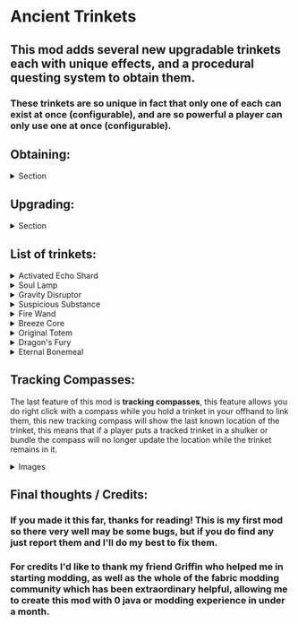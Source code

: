 # Ancient Trinkets

## This mod adds several new upgradable trinkets each with unique effects, and a procedural questing system to obtain them.

### These trinkets are so unique in fact that only one of each can exist at once (configurable), and are so powerful a player can only use one at once (configurable).

## Obtaining:
<details>
<summary>Section</summary>

### Quest start:
To obtain a new trinket a player must first get a quest from a villager, only villagers in naturally generating villages will give quests (along with a few other similar requirements to prevent farming of the trinkets).

### Quest tasks:
Each quest is broken up into a series of tasks, each task can range from anything like creating more iron golems for the village to obtaining rare items to killing local hostile mobs.

<details>
<summary>Image</summary>

![Villager dialog showing a villager requesting that you create 3 iron golems to help the village](https://cdn.modrinth.com/data/cached_images/9afc52ec6594b63378b5ea8322dc5aca5a4618a2.png)

</details>

### Completing a quest:
After each task is finished there is a chance that the quest will end, if it does not you will be given the option to end the quest now or continue it for larger rewards, the "current value" shown determines how much loot you'll get, the colors show what kinds of trinkets are valid prizes, red for none, yellow for uncommon, cyan for rare, and light purple for epic.

<details>
<summary>Image</summary>

![Villager dialog showing a villager offering a quest continuation, with a current quest value of 1](https://cdn.modrinth.com/data/cached_images/ba94be85f2eaa594b190dd82db9c12a50273ed84.png)

</details>

### Rewards:
Each quest will give 1 random trinket if able, and will choose the rarest valid trinket when doing so, it will also give some random trinket dust, or will give double trinket dust if there is no valid trinket to be given

<details>
<summary>Image</summary>

![Villager dialog showing a villager giving an uncommon trinket and 3 uncommon trinket dust as a reward](https://cdn.modrinth.com/data/cached_images/5be2ebdef5961f85983f41b0998eeb9f533a51a1.png)

</details>
</details>

## Upgrading:
<details>
<summary>Section</summary>

### Applying dust:
Each trinket can be upgraded with a trinket dust of equal or higher rarity, each trinket will have different effects on upgrade, however all stats that change will be highlighted bold, to apply to dust hold the trinket in your offhand and right click with the dust, this will consume one dust and upgrade the trinket one level.

### Upgrading dust:
If you have a surplus of a low quality dust you can upgrade it by dropping an anvil on it, which will result in 50% output on average.

</details>

## List of trinkets:
<details>
<summary>Activated Echo Shard</summary>

The Activated Echo Shard is an epic trinket that allows creating portals that span huge distances, and can be used for near instant travel across your world, with the only limitation being that it only works anywhere you can create a nether portal.


![Tooltip of the trinket](https://cdn.modrinth.com/data/cached_images/d7ee179e3d75facdc888d233b2a587c10d67cd90.png)

![Two green portals in nether portal frames](https://cdn.modrinth.com/data/cached_images/ac7a0bec8d7095ebd7595cb7e58c495265d9fe74.png)

</details>
<details>
<summary>Soul Lamp</summary>

The Soul Lamp is an epic trinket that allows using the souls of killed mobs to aid in battle, when used it will create friendly ghosts that will fight with you, with the catch that any mob killed by a ghost creates more ghosts, these ghosts are only visible to their controller and to anyone targeted by them.

![Tooltip of the trinket](https://cdn.modrinth.com/data/cached_images/f062f1b780330a4b649087852b2dbc29884c0426.png)

![Some ghosts attacking a husk](https://cdn.modrinth.com/data/cached_images/beec6c8926ef53142d4b448fb3d6885a945b9a62.png)

</details>
<details>
<summary>Gravity Disruptor</summary>

The Gravity Disruptor is a rare trinket that can reverse the effects of gravity on nearby mobs for a short time, making them helpless to your attacks.

![Tooltip of the trinket](https://cdn.modrinth.com/data/cached_images/1645916619c3b4b5c2d615096734d4b4bcd678be.png)

</details>
<details>
<summary>Suspicious Substance</summary>

The Suspicious Substance is a rare trinket that gives the user huge buffs for a very short amount of time.

![Tooltip of the trinket](https://cdn.modrinth.com/data/cached_images/383cd10eabf103ea6346a1e297da35b81e40b2a5.png)

![Tooltip of the trinket at lvl 5](https://cdn.modrinth.com/data/cached_images/2d615883f60428e05e40b1068657177cd5a3885b.png)

</details>
<details>
<summary>Fire Wand</summary>

The Fire Wand is a rare trinket that can cause long range explosions and call down meteors from the sky, it has 3 modes:
* Ranged Explosion: Shoots a powerful explosion in the direction you're looking.
* Ranged Fiery Explosion: Shoots a powerful explosion that spawns fire in the direction you're looking.
* Meteor Shower: Calls down meteors in a large area around the player.

![Tooltip of the trinket mode 1](https://cdn.modrinth.com/data/cached_images/0d240c1ab3ec1edfce21c0ff73293d4730c30115.png)
![Tooltip of the trinket mode 2](https://cdn.modrinth.com/data/cached_images/9b214a4e53e3326fa5a462509f27373a9ba148ad.png)
![Tooltip of the trinket mode 3](https://cdn.modrinth.com/data/cached_images/cf8b594b8701e2c3f9ab6e65941906ea7f902a28.png)

</details>
<details>
<summary>Breeze Core</summary>

The Breeze Core is a rare trinket that lets you harness all the windful powers of the breeze, it can store charges and has 3 modes:
* Rocket Jump: Propels you forward and negates any fall damage.
* Wind Charged: Shoots a powerful wind charge in the direction you're looking.
* Wind Burst: Knocks back all nearby entities.

![Tooltip of the trinket mode 1](https://cdn.modrinth.com/data/cached_images/9d962b17363d493615c851a73ef923c3cf94ea9d.png)
![Tooltip of the trinket mode 2](https://cdn.modrinth.com/data/cached_images/a5ae82261d770c17ce9962200c4b8898e23a8b5d.png)
![Tooltip of the trinket mode 3](https://cdn.modrinth.com/data/cached_images/d86d08764aa50d239d1e163c30fbb4051554e064.png)

</details>
<details>
<summary>Original Totem</summary>

The Original Totem is a rare trinket that can be used to prevent death, being powerful enough to even survive the void, when used it applies the invincible effect which prevents 100% of all damage you would otherwise receive.

![Tooltip of the trinket](https://cdn.modrinth.com/data/cached_images/cd6cbfd30259ba1d5c30ad08eb5803871791163b.png)

</details>
<details>
<summary>Dragon's Fury</summary>

The Dragon's Fury is an uncommon trinket that allows you to shoot powerful dragon fireballs.

![Tooltip of the trinket](https://cdn.modrinth.com/data/cached_images/cf62fd37b0f185e44e8c700d21a30f3ac740a43e.png)


</details>
<details>
<summary>Eternal Bonemeal</summary>

The Eternal Bonemeal is an uncommon trinket that can fully grow all nearby plants (yes this one is underpowered, when I made it I had very different plans for the mod that would benefit with major power differences in trinkets).

![Tooltip of the trinket](https://cdn.modrinth.com/data/cached_images/4fcf44c7e160cf2aa3be762378067c2166dedacf.png)

</details>


## Tracking Compasses:
The last feature of this mod is **tracking compasses**, this feature allows you do right click with a compass while you hold a trinket in your offhand to link them, this new tracking compass will show the last known location of the trinket, this means that if a player puts a tracked trinket in a shulker or bundle the compass will no longer update the location while the trinket remains in it.

<details>
<summary>Images</summary>

![Tracking compass](https://cdn.modrinth.com/data/cached_images/68f7452ce12c79b047903eecd86b2596f17c304e.png)
![Tracked trinket tooltip](https://cdn.modrinth.com/data/cached_images/7a896d5146958ce8c466ed608e5211b158c2eed1.png)

</details>

## Final thoughts / Credits:

### If you made it this far, thanks for reading! This is my first mod so there very well may be some bugs, but if you do find any just report them and I'll do my best to fix them.

### For credits I'd like to thank my friend Griffin who helped me in starting modding, as well as the whole of the fabric modding community which has been extraordinary helpful, allowing me to create this mod with 0 java or modding experience in under a month.